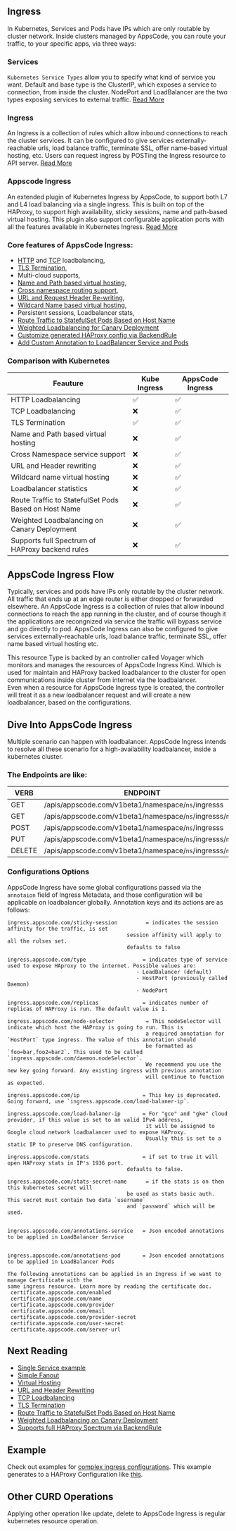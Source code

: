 ## Ingress
In Kubernetes, Services and Pods have IPs which are only routable by cluster network. Inside clusters managed by AppsCode,
you can route your traffic, to your specific apps, via three ways:

### Services
`Kubernetes Service Types` allow you to specify what kind of service you want. Default and base type is the
ClusterIP, which exposes a service to connection, from inside the cluster.
NodePort and LoadBalancer are the two types exposing services to external traffic. [Read More](http://kubernetes.io/docs/user-guide/services/#publishing-services---service-types)

### Ingress
An Ingress is a collection of rules which allow inbound connections to reach the cluster services.
It can be configured to give services externally-reachable urls, load balance traffic, terminate SSL,
offer name-based virtual hosting, etc. Users can request ingress by POSTing the Ingress resource to API server.  [Read More](http://kubernetes.io/docs/user-guide/ingress/)

### Appscode Ingress
An extended plugin of Kubernetes Ingress by AppsCode, to support both L7 and L4 load balancing via a single ingress.
This is built on top of the HAProxy, to support high availability, sticky sessions, name and path-based virtual
hosting. This plugin also support configurable application ports with all the features available in Kubernetes Ingress. [Read More](#what-is-appscode-ingress)

### Core features of AppsCode Ingress:
  - [HTTP](single-service.md) and [TCP](tcp.md) loadbalancing,
  - [TLS Termination](tls.md),
  - Multi-cloud supports,
  - [Name and Path based virtual hosting](named-virtual-hosting.md),
  - [Cross namespace routing support](named-virtual-hosting.md),
  - [URL and Request Header Re-writing](header-rewrite.md),
  - [Wildcard Name based virtual hosting](named-virtual-hosting.md),
  - Persistent sessions, Loadbalancer stats,
  - [Route Traffic to StatefulSet Pods Based on Host Name](statefulset-pod.md)
  - [Weighted Loadbalancing for Canary Deployment](weighted.md)
  - [Customize generated HAProxy config via BackendRule](backend-rule.md)
  - [Add Custom Annotation to LoadBalancer Service and Pods](annotations.md)

### Comparison with Kubernetes
| Feauture | Kube Ingress | AppsCode Ingress |
|----------|--------------|------------------|
| HTTP Loadbalancing| :white_check_mark: | :white_check_mark: |
| TCP Loadbalancing | :x: | :white_check_mark: |
| TLS Termination | :white_check_mark: | :white_check_mark: |
| Name and Path based virtual hosting | :x: | :white_check_mark: |
| Cross Namespace service support | :x: | :white_check_mark: |
| URL and Header rewriting | :x: | :white_check_mark: |
| Wildcard name virtual hosting | :x: | :white_check_mark: |
| Loadbalancer statistics | :x: | :white_check_mark: |
| Route Traffic to StatefulSet Pods Based on Host Name | :x: | :white_check_mark: |
| Weighted Loadbalancing on Canary Deployment| :x: | :white_check_mark: |
| Supports full Spectrum of HAProxy backend rules | :x: | :white_check_mark: |

## AppsCode Ingress Flow
Typically, services and pods have IPs only routable by the cluster network. All traffic that ends up at an
edge router is either dropped or forwarded elsewhere. An AppsCode Ingress is a collection of rules that allow
inbound connections to reach the app running in the cluster, and of course though it the applications are recongnized
via service the traffic will bypass service and go directly to pod.
AppsCode Ingress can also be configured to give services externally-reachable urls, load balance traffic,
terminate SSL, offer name based virtual hosting etc.

This resource Type is backed by an controller called Voyager which monitors and manages the resources of AppsCode Ingress Kind.
Which is used for maintain and HAProxy backed loadbalancer to the cluster for open communications inside cluster
from internet via the loadbalancer.<br>
Even when a resource for AppsCode Ingress type is created, the controller will treat it as a new loadbalancer
request and will create a new loadbalancer, based on the configurations.


## Dive Into AppsCode Ingress
Multiple scenario can happen with loadbalancer. AppsCode Ingress intends to resolve all these scenario
for a high-availability loadbalancer, inside a kubernetes cluster.

### The Endpoints are like:

|  VERB   |                     ENDPOINT                                | ACTION | BODY
|---------|-------------------------------------------------------------|--------|-------
|  GET    | /apis/appscode.com/v1beta1/namespace/`ns`/ingresss          | LIST   | nil
|  GET    | /apis/appscode.com/v1beta1/namespace/`ns`/ingresss/`name`   | GET    | nil
|  POST   | /apis/appscode.com/v1beta1/namespace/`ns`/ingresss          | CREATE | JSON
|  PUT    | /apis/appscode.com/v1beta1/namespace/`ns`/ingresss/`name`   | UPDATE | JSON
|  DELETE | /apis/appscode.com/v1beta1/namespace/`ns`/ingresss/`name`   | DELETE | nil


### Configurations Options
AppsCode Ingress have some global configurations passed via the `annotaion` field of Ingress Metadata,
and those configuration will be applicable on loadbalancer globally. Annotation keys and its actions are as follows:

```
ingress.appscode.com/sticky-session         = indicates the session affinity for the traffic, is set
                                      session affinity will apply to all the rulses set.
                                      defaults to false

ingress.appscode.com/type                  = indicates type of service used to expose HAproxy to the internet. Possible values are:
                                         - LoadBalancer (default)
                                         - HostPort (previously called Daemon)
                                         - NodePort

ingress.appscode.com/replicas              = indicates number of replicas of HAProxy is run. The default value is 1.

ingress.appscode.com/node-selector          = This nodeSelector will indicate which host the HAProxy is going to run. This is 
                                            a required annotation for `HostPort` type ingress. The value of this annotation should 
                                            be formatted as `foo=bar,foo2=bar2`. This used to be called `ingress.appscode.com/daemon.nodeSelector`.
                                            We recommend you use the new key going forward. Any existing ingress with previous annotation
                                            will continue to function as expected.

ingress.appscode.com/ip                    = This key is deprecated. Going forward, use `ingress.appscode.com/load-balaner-ip`.

ingress.appscode.com/load-balaner-ip       = For "gce" and "gke" cloud provider, if this value is set to an valid IPv4 address, 
                                            it will be assigned to Google cloud network loadbalancer used to expose HAProxy.
                                            Usually this is set to a static IP to preserve DNS configuration.

ingress.appscode.com/stats                 = if set to true it will open HAProxy stats in IP's 1936 port.
                                      defaults to false.

ingress.appscode.com/stats-secret-name      = if the stats is on then this kubernetes secret will
                                      be used as stats basic auth. This secret must contain two data `username`
                                      and `password` which will be used.


ingress.appscode.com/annotations-service   = Json encoded annotations to be applied in LoadBalancer Service


ingress.appscode.com/annotations-pod       = Json encoded annotations to be applied in LoadBalancer Pods

The following annotations can be applied in an Ingress if we want to manage Certificate with the
same ingress resource. Learn more by reading the certificate doc.
 certificate.appscode.com/enabled
 certificate.appscode.com/name
 certificate.appscode.com/provider
 certificate.appscode.com/email
 certificate.appscode.com/provider-secret
 certificate.appscode.com/user-secret
 certificate.appscode.com/server-url
```

## Next Reading
- [Single Service example](single-service.md)
- [Simple Fanout](simple-fanout.md)
- [Virtual Hosting](named-virtual-hosting.md)
- [URL and Header Rewriting](header-rewrite.md)
- [TCP Loadbalancing](tcp.md)
- [TLS Termination](tls.md)
- [Route Traffic to StatefulSet Pods Based on Host Name](statefulset-pod.md)
- [Weighted Loadbalancing on Canary Deployment](weighted.md)
- [Supports full HAProxy Spectrum via BackendRule](backend-rule.md)

## Example
Check out examples for [complex ingress configurations](../../../../hack/example/ingress.yaml).
This example generates to a HAProxy Configuration like [this](../../../../hack/example/haproxy_generated.cfg).

## Other CURD Operations
Applying other operation like update, delete to AppsCode Ingress is regular kubernetes resource operation.
